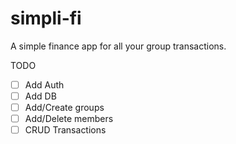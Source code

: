 # simpli-fi

A simple finance app for all your group transactions.

TODO

- [ ] Add Auth
- [ ] Add DB
- [ ] Add/Create groups
- [ ] Add/Delete members
- [ ] CRUD Transactions
